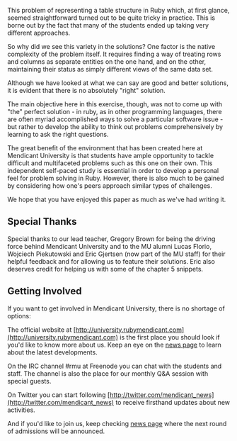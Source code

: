 This problem of representing a table structure in Ruby which, at first glance, seemed straightforward turned out to be quite tricky in practice. This is borne out by the fact that many of the students ended up taking very different approaches.

So why did we see this variety in the solutions? One factor is the native complexity of the problem itself. It requires finding a way of treating rows and columns as separate entities on the one hand, and on the other, maintaining their status as simply different views of the same data set.
 
Although we have looked at what we can say are good and better solutions, it is evident that there is no absolutely "right" solution. 

The main objective here in this exercise, though, was not to come up with "the" perfect solution - in ruby, as in other programming languages, there are often myriad accomplished ways to solve a particular software issue - but rather to develop the ability to think out problems comprehensively by learning to ask the right questions.

The great benefit of the environment that has been created here at Mendicant University is that students have ample opportunity to tackle difficult and multifaceted problems such as this one on their own. This independent self-paced study is essential in order to develop a personal feel for problem solving in Ruby. However, there is also much to be gained by considering how one's peers approach similar types of challenges.

We hope that you have enjoyed this paper as much as we've had writing it.

Special Thanks
----------------------

Special thanks to our lead teacher, Gregory Brown for being the driving force behind Mendicant University and to the MU alumni Lucas Florio, Wojciech Piekutowski and Eric Gjertsen (now part of the MU staff) for their helpful feedback and for allowing us to feature their solutions. Eric also deserves credit for helping us with some of the chapter 5 snippets.

Getting Involved
----------------------

If you want to get involved in Mendicant University, there is no shortage of options:

The official website at [http://university.rubymendicant.com](http://university.rubymendicant.com) is the first place you should look if you'd like to know more about us. Keep an eye on the [news page](http://university.rubymendicant.com/changelog.html) to learn about the latest developments.

On the IRC channel #rmu at Freenode you can chat with the students and staff. The channel is also the place for our monthly Q&A session with special guests.

On Twitter you can start following [http://twitter.com/mendicant_news](http://twitter.com/mendicant_news) to receive firsthand updates about new activities.

And if you'd like to join us, keep checking [news page](http://university.rubymendicant.com/changelog.html) where the next round of admissions will be announced.
